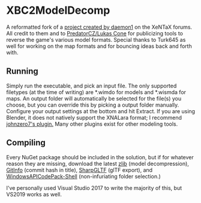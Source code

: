 # XBC2ModelDecomp
A reformatted fork of a [project created by daemon1](https://forum.xentax.com/viewtopic.php?f=16&t=18087) on the XeNTaX forums. All credit to them and to [PredatorCZ/Lukas Cone](https://lukascone.wordpress.com/2018/05/06/xenoblade-chronicles-import-tool/) for publicizing tools to reverse the game's various model formats. Special thanks to Turk645 as well for working on the map formats and for bouncing ideas back and forth with.
## Running
Simply run the executable, and pick an input file. The only supported filetypes (at the time of writing) are \*.wimdo for models and \*.wismda for maps. An output folder will automatically be selected for the file(s) you choose, but you can override this by picking a output folder manually. Configure your output settings at the bottom and hit Extract. If you are using Blender, it does not natively support the XNALara format; I recommend [johnzero7's plugin.](https://github.com/johnzero7/XNALaraMesh) Many other plugins exist for other modeling tools.
## Compiling
Every NuGet package should be included in the solution, but if for whatever reason they are missing, download the latest [zlib](https://www.nuget.org/packages/zlib.net/1.0.4) (model decompression), [GitInfo](https://github.com/kzu/GitInfo) (commit hash in title), [SharpGLTF](https://github.com/vpenades/SharpGLTF) (glTF export), and [WindowsAPICodePack-Shell](https://github.com/contre/Windows-API-Code-Pack-1.1) (non-infuriating folder selection.)

I've personally used Visual Studio 2017 to write the majority of this, but VS2019 works as well.